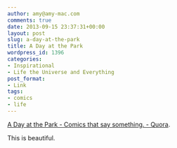 ```yaml
---
author: amy@amy-mac.com
comments: true
date: 2013-09-15 23:37:31+00:00
layout: post
slug: a-day-at-the-park
title: A Day at the Park
wordpress_id: 1396
categories:
- Inspirational
- Life the Universe and Everything
post_format:
- Link
tags:
- comics
- life
---
```


[A Day at the Park - Comics that say something. - Quora](http://comicsthatsaysomething.quora.com/A-Day-at-the-Park?share=1).

This is beautiful.
